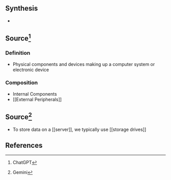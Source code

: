 ## Synthesis
- 
## Source[^1]
### Definition
- Physical components and devices making up a computer system or electronic device
### Composition
- Internal Components
- [[External Peripherals]]
## Source[^2]
- To store data on a [[server]], we typically use [[storage drives]]
## References

[^1]: ChatGPT
[^2]: Gemini